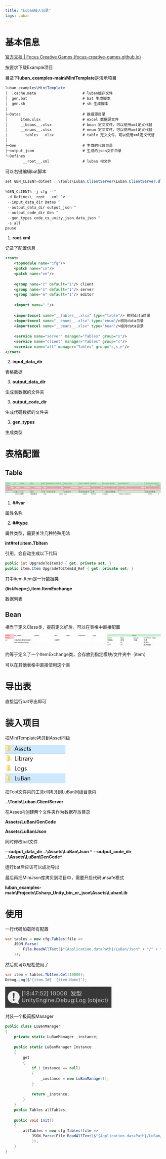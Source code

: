 ```yaml
---
title: "Luban接入记录"
tags: Luban
---
```


# 基本信息

[官方文档 | Focus Creative Games (focus-creative-games.github.io)](https://focus-creative-games.github.io/luban/start_up/#安装)

按要求下载Example项目

目录下**luban_examples-main\MiniTemplate**是演示项目

```tex
luban_examples\MiniTemplate
│  .cache.meta                     # luban缓存文件
│  gen.bat                         # bat 生成脚本
│  gen.sh                          # sh 生成脚本
│
├─Datas                            # 数据源目录
│      item.xlsx                   # excel 数据源文件
│      __beans__.xlsx              # bean 定义文件，可以使用xml定义代替
│      __enums__.xlsx              # enum 定义文件，可以使用xml定义代替
│      __tables__.xlsx             # table 定义文件，可以使用xml定义代替
│
├─Gen                              # 生成的代码目录
├─output_json                      # 生成的json文件目录
└─Defines
        __root__.xml               # luban 根文件

```

可以右键编辑bat脚本

```java
set GEN_CLIENT=dotnet ..\Tools\Luban.ClientServer\Luban.ClientServer.dll

%GEN_CLIENT% -j cfg --^
 -d Defines\__root__.xml ^v 
 --input_data_dir Datas ^   
 --output_data_dir output_json ^
 --output_code_dir Gen ^
 --gen_types code_cs_unity_json,data_json ^
 -s all
pause
```

1. **root.xml**

记录了配置信息

```xml
<root>
​    <topmodule name="cfg"/>
​    <patch name="cn"/>
​    <patch name="en"/>

​    <group name="c" default="1"/> client
​    <group name="s" default="1"/> server
​    <group name="e" default="1"/> editor
​    
​    <import name="."/>
​    
​    <importexcel name="__tables__.xlsx" type="table"/> 相对data目录
​    <importexcel name="__enums__.xlsx" type="enum"/>相对data目录
​    <importexcel name="__beans__.xlsx" type="bean"/>相对data目录

​    <service name="server" manager="Tables" group="s"/>
​    <service name="client" manager="Tables" group="c"/>
​    <service name="all" manager="Tables" group="c,s,e"/>
</root>
```

2. **input_data_dir**

表格数据

3. **output_data_dir**

生成表数据的文件夹

3. **output_code_dir**

生成代码数据的文件夹

3. **gen_types**

生成类型

# 表格配置

## Table

![image-20230217180000231](https://raw.githubusercontent.com/Gasskin/CloudImg/master/img/202302171800273.png)

1. **##var**

属性名称

2. **##type**

属性类型，需要关注几种特殊用法

**int#ref=item.TbItem**

引用，会自动生成以下代码

```c#
public int UpgradeToItemId { get; private set; }
public item.Item UpgradeToItemId_Ref { get; private set; }
```

其中item.Item是一行数据类

**(list#sep=;),item.ItemExchange**

数据列表

## Bean

相当于定义Class类，提前定义好后，可以在表格中直接配置

![image-20230217175600730](https://raw.githubusercontent.com/Gasskin/CloudImg/master/img/202302171756765.png)

约等于定义了一个ItemExchange类，会存放到指定模块/文件夹中（item）

可以在其他表格中直接使用这个类

# 导出表

直接运行bat导出即可

# 装入项目

把MiniTemplate拷贝到Asset同级

![image-20230217182013577](https://raw.githubusercontent.com/Gasskin/CloudImg/master/img/202302171820606.png)

把Tool文件内的工具dll拷贝到LuBan同级目录内

**..\Tools\Luban.ClientServer**

在Asset内创建两个文件夹作为数据存放目录

**Assets/LuBan/GenCode**

**Assets/LuBan/Json**

同时修改bat文件

 **--output_data_dir ..\Assets\LuBan\Json ^**
 **--output_code_dir ..\Assets\LuBan\GenCode^**

运行bat后应该可以成功导出

最后再把MiniJson库拷贝到项目中，需要开启代码unsafe模式

**luban_examples-main\Projects\Csharp_Unity_bin_or_json\Assets\LubanLib**

# 使用

一行代码加载所有配置

```c#
var tables = new cfg.Tables(file => 
    JSON.Parse(
        File.ReadAllText($"{Application.dataPath}/LuBan/Json" + "/" + file + ".json")
    ));
```

然后就可以轻松使用了

```c#
var item = tables.TbItem.Get(10000);
Debug.Log($"{item.Id}  {item.Name}");
```

![image-20230217184834764](https://raw.githubusercontent.com/Gasskin/CloudImg/master/img/202302171848788.png)

封装一个极简版Manager

```c#
public class LuBanManager
{
    private static LuBanManager _instance;

    public static LuBanManager Instance
    {
        get
        {
            if (_instance == null)
            {
                _instance = new LuBanManager();
            }

            return _instance;
        }
    }
    public Tables allTables;
    
    public void Init()
    {
        allTables = new cfg.Tables(file =>
            JSON.Parse(File.ReadAllText($"{Application.dataPath}/LuBan/Json" + "/" + file + ".json")
            ));
    }
}
```

